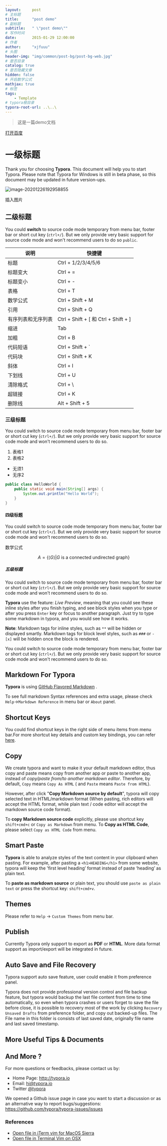 ```yaml
---
layout:     post
# 主标题
title:      "post demo"
# 副标题
subtitle:   " \"post demo\""
# 写作时间
date:       2015-01-29 12:00:00
# 作者
author:     "xjfuuu"
# 头图
header-img: "img/common/post-bg/post-bg-web.jpg"
# 是否目录
catalog: true
# 是否隐藏文章
hidden: false
# 开启数学公式
mathjax: true
# 标签
tags:
    - Template
# typora根目录
typora-root-url: ..\..\
---
```





> 这是一篇demo文档

[打开百度](www://baidu.com)

[百度]: http://www.baidu.com	"吃了吗"



# 一级标题

Thank you for choosing **Typora**. This document will help you to start Typora. Please note that Typora for Windows is still in beta phase, so this document may be updated in future version-ups.

![image-20201226192958855](/img/in-post/2017-01-01-post-demo/image-20201226192958855.png)

插入图片



## 二级标题
You could **switch** to source code mode temporary from menu bar, footer bar or short cut key (`ctrl+/`). But we only provide very basic support for source code mode and won't recommend users to do so `public`.




| 说明               | 快捷键                                 |
| ------------------ | -------------------------------------- |
| 标题               | Ctrl + 1/2/3/4/5/6                     |
| 标题变大           | Ctrl + =                               |
| 标题变小           | Ctrl + -                               |
| 表格               | Ctrl + T                               |
| 数学公式           | Ctrl + Shift + M                       |
| 引用               | Ctrl + Shift + Q                       |
| 有序列表和无序列表 | Ctrl + Shift + [  和  Ctrl + Shift + ] |
| 缩进               | Tab                                    |
| 加粗               | Ctrl + B                               |
| 代码短语           | Ctrl + Shift + `                       |
| 代码块             | Ctrl + Shift + K                       |
| 斜体               | Ctrl + I                               |
| 下划线             | Ctrl + U                               |
| 清除格式           | Ctrl + \                               |
| 超链接             | Ctrl + K                               |
| 删除线             | Alt + Shift + 5                        |

### 三级标题
You could switch to source code mode temporary from menu bar, footer bar or short cut key (`ctrl+/`). But we only provide very basic support for source code mode and won't recommend users to do so.

1. 表格1
2. 表格2



- 无须1
- 无序2



```java
public class HelloWorld {
    public static void main(String[] args) {
        System.out.println("Hello World");
    }
}
```



#### 四级标题
You could switch to source code mode temporary from menu bar, footer bar or short cut key (`ctrl+/`). But we only provide very basic support for source code mode and won't recommend users to do so.

数学公式

$$
A = \{ \langle G \rangle \vert G \text{ is a connected undirected graph}\}
$$


##### 五级标题

You could switch to source code mode temporary from menu bar, footer bar or short cut key (`ctrl+/`). But we only provide very basic support for source code mode and won't recommend users to do so.

**Typora** use the feature: *Live Preview*, meaning that you could see these inline styles after you finish typing, and see block styles when you type or after you press `Enter` key or focus to another paragraph. Just try to type some markdown in typora, and you would see how it works.

**Note**: Markdown tags for inline styles, such as `**` will be hidden or displayed smartly. Markdown tags for block level styles, such as `###` or `- [x]` will be hidden once the block is rendered.

You could switch to source code mode temporary from menu bar, footer bar or short cut key (`ctrl+/`). But we only provide very basic support for source code mode and won't recommend users to do so.

## Markdown For Typora

**Typora** is using [GitHub Flavored Markdown](https://help.github.com/articles/github-flavored-markdown/) . 

To see full markdown Syntax references and extra usage, please check `Help`->`Markdown Reference` in menu bar or `About` panel. 

## Shortcut Keys

You could find shortcut keys in the right side of menu items from menu bar.For more shortcut key details and custom key bindings, you can refer [here](http://support.typora.io/Shortcut-Keys/).

## Copy

We create typora and want to make it your default markdown editor, thus copy and paste means copy from another app or paste to another app, instead of *copy/paste from/to another markdown editor*. Therefore, by default, `Copy` means `Copy As HTML` ( and `Paste` means `Paste from HTML`). 

However, after click "**Copy Markdown source by default**", typora will copy selected text in HTML/markdown format (When pasting, rich editors will accept the HTML format, while plain text / code editor will accept the markdown source code format).

To **copy Markdown source code** explicitly, please use shortcut key `shift+cmd+c` or `Copy as Markdown` from menu. To **Copy as HTML Code**, please select `Copy as HTML Code` from menu.



## Smart Paste

**Typora** is able to analyze styles of the text content in your clipboard when pasting. For example, after pasting a `<h1>HEADING</h1>` from some website, typora will keep the 'first level heading’ format instead of paste ‘heading’ as plain text. 

To **paste as markdown source** or plain text, you should use `paste as plain text` or press the shortcut key: `shift+cmd+v`.

## Themes

Please refer to `Help` → `Custom Themes` from menu bar.

## Publish

Currently Typora only support to export as **PDF** or **HTML**. More data format support as import/export will be integrated in future.

## Auto Save and File Recovery

Typora support  auto save feature, user could enable it from preference panel. 

Typora does not provide professional version control and file backup feature, but typora would backup the last file content from time to time automatically, so even when typora crashes or users forget to save the file before close, it is possible to recovery most of the work by clicking `Recovery Unsaved Drafts` from preference folder, and copy out backed-up files. The File name in this folder is consists of last saved date, originally file name and last saved timestamp.

## More Useful Tips & Documents



## And More ?

For more questions or feedbacks, please contact us by:

- Home Page: http://typora.io
- Email: <hi@typora.io>
- Twitter [@typora](https://twitter.com/typora)

We opened a Github issue page in case you want to start a discussion or as an alternative way to report bugs/suggestions: https://github.com/typora/typora-issues/issues


### References

- [Open file in iTerm vim for MacOS Sierra](https://gist.github.com/charlietran/43639b0f4e0a01c7c20df8f1929b76f2)
- [Open file in Terminal Vim on OSX](https://bl.ocks.org/napcs/2d8376e941133ccfad63e33bf1b1b60c)
